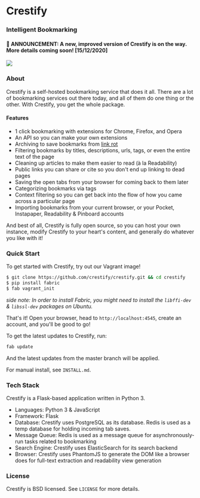 # Crestify
### Intelligent Bookmarking

#### 🎉 ANNOUNCEMENT: A new, improved version of Crestify is on the way. More details coming soon! [15/12/2020]

![](https://i.imgur.com/3Qtdzdy.png)

### About

Crestify is a self-hosted bookmarking service that does it all. There are a lot of bookmarking services out there today, and all of them do one thing or the other. With Crestify, you get the whole package. 

#### Features

* 1 click bookmarking with extensions for Chrome, Firefox, and Opera
* An API so you can make your own extensions
* Archiving to save bookmarks from [link rot](http://www.gwern.net/Archiving%20URLs#link-rot)
* Filtering bookmarks by titles, descriptions, urls, tags, or even the entire text of the page
* Cleaning up articles to make them easier to read (à la Readability)
* Public links you can share or cite so you don't end up linking to dead pages
* Saving the open tabs from your browser for coming back to them later
* Categorizing bookmarks via tags
* Context filtering so you can get back into the flow of how you came across a particular page
* Importing bookmarks from your current browser, or your Pocket, Instapaper, Readability & Pinboard accounts

And best of all, Crestify is fully open source, so you can host your own instance, modify Crestify to your heart's content, and generally do whatever you like with it! 

### Quick Start

To get started with Crestify, try out our Vagrant image!

```bash
$ git clone https://github.com/crestify/crestify.git && cd crestify
$ pip install fabric
$ fab vagrant_init
```

*side note: In order to install Fabric, you might need to install the `libffi-dev` & `libssl-dev` packages on Ubuntu.*

That's it! Open your browser, head to `http://localhost:4545`, create an account, and you'll be good to go!

To get the latest updates to Crestify, run:

```bash
fab update
```

And the latest updates from the master branch will be applied.

For manual install, see `INSTALL.md`.

### Tech Stack

Crestify is a Flask-based application written in Python 3.

* Languages: Python 3 & JavaScript
* Framework: Flask
* Database: Crestify uses PostgreSQL as its database. Redis is used as a temp database for holding incoming tab saves.
* Message Queue: Redis is used as a message queue for asynchronously-run tasks related to bookmarking
* Search Engine: Crestify uses ElasticSearch for its search backend
* Browser: Crestify uses PhantomJS to generate the DOM like a browser does for full-text extraction and readability view generation

### License

Crestify is BSD licensed. See `LICENSE` for more details.

